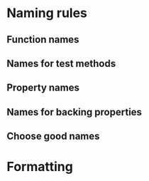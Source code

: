 # Naming rules
## Function names
## Names for test methods
## Property names
## Names for backing properties
## Choose good names

# Formatting

